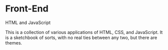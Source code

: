 # Front-End
HTML and JavaScript

This is a collection of various applications of HTML, CSS, and JavaScript.
It is a sketchbook of sorts, with no real ties between any two, but there are themes.
